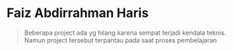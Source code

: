 # Faiz Abdirrahman Haris 

>Beberapa project ada yg hilang karena sempat terjadi kendala teknis. Namun project tersebut terpantau pada saat proses pembelajaran

